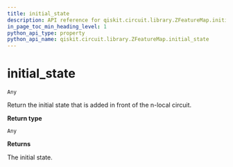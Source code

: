 ```yaml
---
title: initial_state
description: API reference for qiskit.circuit.library.ZFeatureMap.initial_state
in_page_toc_min_heading_level: 1
python_api_type: property
python_api_name: qiskit.circuit.library.ZFeatureMap.initial_state
---
```


# initial\_state

<span id="qiskit.circuit.library.ZFeatureMap.initial_state" />

`Any`

Return the initial state that is added in front of the n-local circuit.

**Return type**

`Any`

**Returns**

The initial state.

